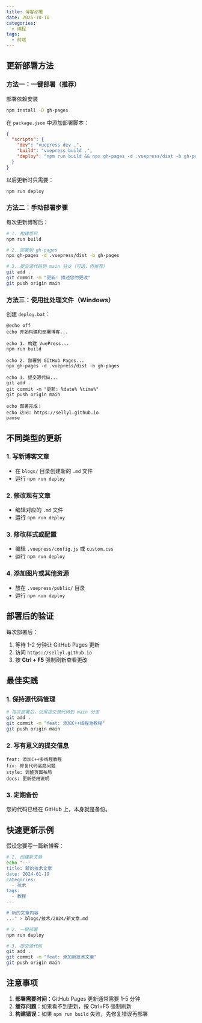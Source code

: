 ```yaml
---
title: 博客部署
date: 2025-10-10
categories:
  - 编程
tags:
  - 前端
---
```



## 更新部署方法

### 方法一：一键部署（推荐）

部署依赖安装
```bash
npm install -D gh-pages
```

在 `package.json` 中添加部署脚本：

```json
{
  "scripts": {
    "dev": "vuepress dev .",
    "build": "vuepress build .",
    "deploy": "npm run build && npx gh-pages -d .vuepress/dist -b gh-pages"
  }
}
```

以后更新时只需要：
```bash
npm run deploy
```

### 方法二：手动部署步骤

每次更新博客后：

```bash
# 1. 构建项目
npm run build

# 2. 部署到 gh-pages
npx gh-pages -d .vuepress/dist -b gh-pages

# 3. 提交源代码到 main 分支（可选，但推荐）
git add .
git commit -m "更新: 描述您的更改"
git push origin main
```

### 方法三：使用批处理文件（Windows）

创建 `deploy.bat`：
```batch
@echo off
echo 开始构建和部署博客...

echo 1. 构建 VuePress...
npm run build

echo 2. 部署到 GitHub Pages...
npx gh-pages -d .vuepress/dist -b gh-pages

echo 3. 提交源代码...
git add .
git commit -m "更新: %date% %time%"
git push origin main

echo 部署完成！
echo 访问: https://sellyl.github.io
pause
```

## 不同类型的更新

### 1. 写新博客文章
- 在 `blogs/` 目录创建新的 `.md` 文件
- 运行 `npm run deploy`

### 2. 修改现有文章
- 编辑对应的 `.md` 文件
- 运行 `npm run deploy`

### 3. 修改样式或配置
- 编辑 `.vuepress/config.js` 或 `custom.css`
- 运行 `npm run deploy`

### 4. 添加图片或其他资源
- 放在 `.vuepress/public/` 目录
- 运行 `npm run deploy`

## 部署后的验证

每次部署后：
1. 等待 1-2 分钟让 GitHub Pages 更新
2. 访问 `https://sellyl.github.io`
3. 按 **Ctrl + F5** 强制刷新查看更改

## 最佳实践

### 1. 保持源代码管理
```bash
# 每次部署后，记得提交源代码到 main 分支
git add .
git commit -m "feat: 添加C++线程池教程"
git push origin main
```

### 2. 写有意义的提交信息
```
feat: 添加C++多线程教程
fix: 修复代码高亮问题
style: 调整页面布局
docs: 更新使用说明
```

### 3. 定期备份
您的代码已经在 GitHub 上，本身就是备份。

## 快速更新示例

假设您要写一篇新博客：

```bash
# 1. 创建新文章
echo "---
title: 新的技术文章
date: 2024-01-19
categories:
  - 技术
tags:
  - 教程
---

# 新的文章内容
..." > blogs/技术/2024/新文章.md

# 2. 一键部署
npm run deploy

# 3. 提交源代码
git add .
git commit -m "feat: 添加新技术文章"
git push origin main
```

## 注意事项

1. **部署需要时间**：GitHub Pages 更新通常需要 1-5 分钟
2. **缓存问题**：如果看不到更新，按 Ctrl+F5 强制刷新
3. **构建错误**：如果 `npm run build` 失败，先修复错误再部署

